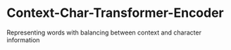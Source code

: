 # Context-Char-Transformer-Encoder
Representing words with balancing between context and character information
